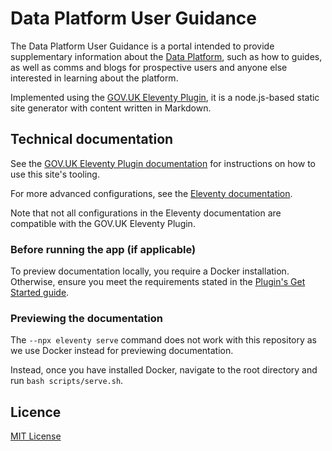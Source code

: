 # Data Platform User Guidance

The Data Platform User Guidance is a portal intended to provide supplementary information about the [Data Platform](https://github.com/ministryofjustice/data-platform), such as how to guides, as well as comms and blogs for prospective users and anyone else interested in learning about the platform.

Implemented using the [GOV.UK Eleventy Plugin](https://github.com/x-govuk/govuk-eleventy-plugin), it is a node.js-based static site generator with content written in Markdown.

## Technical documentation

See the [GOV.UK Eleventy Plugin documentation](https://x-govuk.github.io/govuk-eleventy-plugin/get-started/) for instructions on how to use this site's tooling.

For more advanced configurations, see the [Eleventy documentation](https://www.11ty.dev/).

Note that not all configurations in the Eleventy documentation are compatible with the GOV.UK Eleventy Plugin.

### Before running the app (if applicable)

To preview documentation locally, you require a Docker installation. Otherwise, ensure you meet the requirements stated in the [Plugin's Get Started guide](https://x-govuk.github.io/govuk-eleventy-plugin/get-started/).

### Previewing the documentation

The `--npx eleventy serve` command does not work with this repository as we use Docker instead for previewing documentation.

Instead, once you have installed Docker, navigate to the root directory and run `bash scripts/serve.sh`.

## Licence

[MIT License](https://github.com/ministryofjustice/data-platform-user-guidance/blob/main/LICENSE)